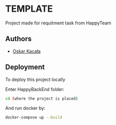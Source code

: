 
# TEMPLATE

Project made for requitment task from HappyTeam




## Authors

- [Oskar Kacała](https://www.linkedin.com/in/oskar-kacała-b986b5267/)


## Deployment

To deploy this project locally

Enter HappyBackEnd folder:
```bash
cd (where the project is placed)
```

And run docker by:
```bash
docker-compose up --build
```


